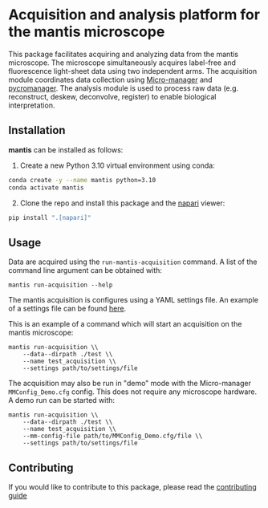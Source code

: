 # Acquisition and analysis platform for the mantis microscope

This package facilitates acquiring and analyzing data from the mantis microscope. The microscope simultaneously acquires label-free and fluorescence light-sheet data using two independent arms. The acquisition module coordinates data collection using [Micro-manager](https://micro-manager.org/) and [pycromanager](https://pycro-manager.readthedocs.io/). The analysis module is used to process raw data (e.g. reconstruct, deskew, deconvolve, register) to enable biological interpretation.

## Installation

**mantis** can be installed as follows:

1. Create a new Python 3.10 virtual environment using conda:

```sh
conda create -y --name mantis python=3.10
conda activate mantis
```

2. Clone the repo and install this package and the [napari](https://napari.org/) viewer:

```sh
pip install ".[napari]"
```

## Usage

Data are acquired using the `run-mantis-acquisition` command. A list of the command line argument can be obtained with:

```
mantis run-acquisition --help
```

The mantis acquisition is configures using a YAML settings file. An example of a settings file can be found [here](mantis/acquisition/settings/example_acquisition_settings.yaml).

This is an example of a command which will start an acquisition on the mantis microscope:

```
mantis run-acquisition \\
    --data--dirpath ./test \\
    --name test_acquisition \\
    --settings path/to/settings/file
```

The acquisition may also be run in "demo" mode with the Micro-manager `MMConfig_Demo.cfg` config. This does not require any microscope hardware. A demo run can be started with:

```
mantis run-acquisition \\
    --data--dirpath ./test \\
    --name test_acquisition \\
    --mm-config-file path/to/MMConfig_Demo.cfg/file \\
    --settings path/to/settings/file
```

## Contributing

If you would like to contribute to this package, please read the [contributing guide](CONTRIBUTING.md)
